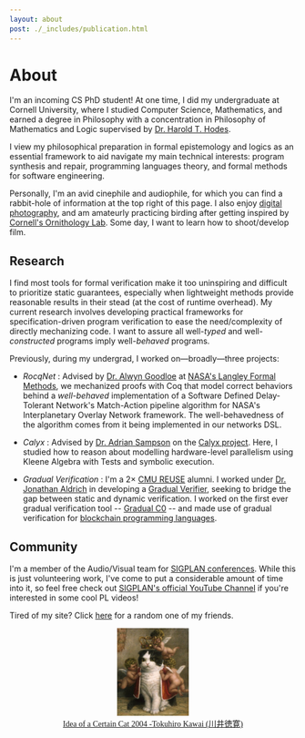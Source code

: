 ```yaml
---
layout: about
post: ./_includes/publication.html
---
```


# About
I'm an incoming CS PhD student! At one time, I did my undergraduate at Cornell University, where I studied Computer Science, Mathematics, and earned a degree in Philosophy with a concentration in Philosophy of Mathematics and Logic supervised by [Dr. Harold T. Hodes](https://philosophy.cornell.edu/harold-theodore-hodes).

I view my philosophical preparation in formal epistemology and logics as an essential framework to aid navigate my main technical interests: program synthesis and repair, programming languages theory, and formal methods for software engineering.

Personally, I'm an avid cinephile and audiophile, for which you can find a rabbit-hole of information at the top right of this page. I also enjoy [digital photography](https://janpaul.pl/photography.html), and am amateurly practicing birding after getting inspired by [Cornell's Ornithology Lab](https://www.birds.cornell.edu/home/). Some day, I want to learn how to shoot/develop film.

## Research

I find most tools for formal verification make it too uninspiring and difficult to prioritize static guarantees, especially when lightweight methods provide reasonable results in their stead (at the cost of runtime overhead). My current research involves developing practical frameworks for specification-driven program verification to ease the need/complexity of directly mechanizing code. I want to assure all well-*typed* and well-*constructed* programs imply well-*behaved* programs.

Previously, during my undergrad, I worked on—broadly—three projects:

- *RocqNet* : Advised by [Dr. Alwyn Goodloe](https://shemesh.larc.nasa.gov/people/aeg/) at [NASA's Langley Formal Methods](https://shemesh.larc.nasa.gov/fm/index.html), we mechanized proofs with Coq that model correct behaviors behind a _well-behaved_ implementation of a Software Defined Delay-Tolerant Network's Match-Action pipeline algorithm for NASA's Interplanetary Overlay Network framework. The well-behavedness of the algorithm comes from it being implemented in our networks DSL.

- *Calyx* : Advised by [Dr. Adrian Sampson](https://www.cs.cornell.edu/~asampson/) on the [Calyx project](https://calyxir.org/). Here, I studied how to reason about  modelling hardware-level parallelism using Kleene Algebra with Tests and symbolic execution.

- *Gradual Verification* : I'm a 2× [CMU REUSE](https://www.cmu.edu/scs/s3d/reuse/Research/index.html) alumni. I worked under [Dr. Jonathan Aldrich](https://www.cs.cmu.edu/~aldrich/) in developing a [Gradual Verifier](http://www.cs.cmu.edu/~aldrich/papers/vmcai2018-gradual-verification.pdf), seeking to bridge the gap between static and dynamic verification. I worked on the first ever gradual verification tool -- [Gradual C0](https://arxiv.org/abs/2210.02428) -- and made use of gradual verification for [blockchain programming languages](https://popl24.sigplan.org/details/prisc-2024-papers/2/Gradual-Verification-for-Smart-Contracts).

## Community

I'm a member of the Audio/Visual team for [SIGPLAN conferences](https://www.sigplan.org/AV). While this is just volunteering work, I've come to put a considerable amount of time into it, so feel free check out [SIGPLAN's official YouTube Channel](https://www.youtube.com/@acmsigplan) if you're interested in some cool PL videos!

<script>
  // Define an array of friends' links and their names
  const friends = [
    { name: 'Song', url: 'https://s-ye.github.io/me/' },
    { name: 'Inle', url: 'https://imbush.github.io/' },
    { name: 'Sid', url: 'https://sholalkere.github.io/' },
    { name: 'Ben', url: 'https://camto.github.io/' },
    { name: 'Sina', url: 'https://sinearc.github.io/' },
    { name: 'Elaine', url: 'https://samoyed.blog/' },
    { name: 'Alex', url: 'https://www.eecs.tufts.edu/~abai02/'},
    { name: 'John', url: 'https://j-hui.com/'},
    { name: 'Chris', url: 'https://flyingrocksquirrel.github.io/'},
    { name: 'Max', url: 'https://conf.researchr.org/profile/conf/maxsun'},
    { name: 'Espada', url: 'https://mastodon.social/@GUIpsp@types.pl'}
  ];

  // Function to choose a random friend and return the URL
  function getRandomFriendURL() {
    const randomIndex = Math.floor(Math.random() * friends.length);
    return friends[randomIndex].url;
  }

  // Function to handle the link click (normal and middle-click)
  function handleLinkClick(event) {
    const randomFriendURL = getRandomFriendURL();

    // If middle mouse button is clicked or Ctrl/Command key is pressed, open in a new tab
    if (event.button === 1 || event.ctrlKey || event.metaKey) {
      window.open(randomFriendURL, '_blank'); // Open in a new tab
    } else {
      // For normal clicks, redirect in the same tab
      window.location.href = randomFriendURL;
    }

    event.preventDefault(); // Prevent default behavior of link
  }
</script>

<!-- Add the button or clickable link somewhere in your HTML -->
<p>Tired of my site? Click <a href="#" onmousedown="handleLinkClick(event);">here</a> for a random one of my friends.</p>

<center>
<img width="25%" src="assets/img/Tokuhiro_Kawai.jpg">
</center>

<center>
<a href="https://www.thegreatcat.org/the-cat-in-art-and-photos-2/cats-asian-art/tokuhiro-kawai-1971-present-japanese" style="font-size: 14px; font-family: 'Lora'">Idea of a Certain Cat 2004 -Tokuhiro Kawai (川井徳寛)</a>
</center>
